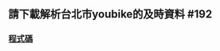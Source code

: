 ## 請下載解析台北市youbike的及時資料 #192
### [程式碼](https://github.com/mrlinyin2024/__11304_python_2024_tvdi__/blob/main/homework/%E6%9E%97%E4%BD%91%E7%A9%8E/issue192/issue192.ipynb)
